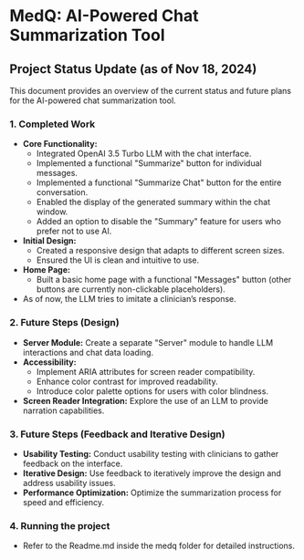 # MedQ: AI-Powered Chat Summarization Tool

## Project Status Update (as of Nov 18, 2024)

This document provides an overview of the current status and future plans for the AI-powered chat summarization tool.

### 1. Completed Work

* **Core Functionality:**
    * Integrated OpenAI 3.5 Turbo LLM with the chat interface.
    * Implemented a functional "Summarize" button for individual messages.
    * Implemented a functional "Summarize Chat" button for the entire conversation.
    * Enabled the display of the generated summary within the chat window.
    * Added an option to disable the "Summary" feature for users who prefer not to use AI.
* **Initial Design:**
    * Created a responsive design that adapts to different screen sizes.
    * Ensured the UI is clean and intuitive to use.
* **Home Page:**
    * Built a basic home page with a functional "Messages" button (other buttons are currently non-clickable placeholders).
* As of now, the LLM tries to imitate a clinician’s response.

### 2. Future Steps (Design)

* **Server Module:** Create a separate "Server" module to handle LLM interactions and chat data loading.
* **Accessibility:**
    * Implement ARIA attributes for screen reader compatibility.
    * Enhance color contrast for improved readability.
    * Introduce color palette options for users with color blindness.
* **Screen Reader Integration:** Explore the use of an LLM to provide narration capabilities.

### 3. Future Steps (Feedback and Iterative Design)

* **Usability Testing:** Conduct usability testing with clinicians to gather feedback on the interface.
* **Iterative Design:**  Use feedback to iteratively improve the design and address usability issues.
* **Performance Optimization:** Optimize the summarization process for speed and efficiency.

### 4. Running the project

* Refer to the Readme.md inside the medq folder for detailed instructions.
